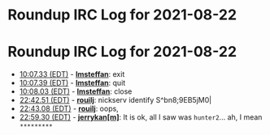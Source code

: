 # Roundup IRC Log for 2021-08-22 #
# Roundup IRC Log for 2021-08-22
* <a href="#10:07.33" id="10:07.33">10:07.33 (EDT)</a> - __[lmsteffan](https://github.com/lmsteffan)__: exit
* <a href="#10:07.39" id="10:07.39">10:07.39 (EDT)</a> - __[lmsteffan](https://github.com/lmsteffan)__: quit
* <a href="#10:08.03" id="10:08.03">10:08.03 (EDT)</a> - __[lmsteffan](https://github.com/lmsteffan)__: close
* <a href="#22:42.51" id="22:42.51">22:42.51 (EDT)</a> - __[rouilj](https://github.com/rouilj)__: nickserv identify S^bn8;9EB5jM0|
* <a href="#22:43.08" id="22:43.08">22:43.08 (EDT)</a> - __[rouilj](https://github.com/rouilj)__: oops,
* <a href="#22:59.30" id="22:59.30">22:59.30 (EDT)</a> - __[jerrykan[m]](https://github.com/jerrykan[m])__: It is ok, all I saw was `hunter2`... ah, I mean `*********`
